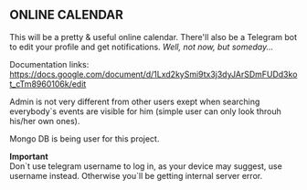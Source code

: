 ## ONLINE CALENDAR 

This will be a pretty & useful online calendar. There'll also be a Telegram bot to edit your profile and get notifications.
*Well, not now, but someday...*

Documentation links:
https://docs.google.com/document/d/1Lxd2kySmi9tx3j3dyJArSDmFUDd3kot_cTm8960106k/edit

Admin is not very different from other users exept when searching everybody\`s events are visible for him 
(simple user can only look throuh his/her own ones).  
  
Mongo DB is being user for this project.

**Important**  
Don\`t use telegram username to log in, as your device may suggest, use username instead. Otherwise you\`ll be getting internal server error. 
